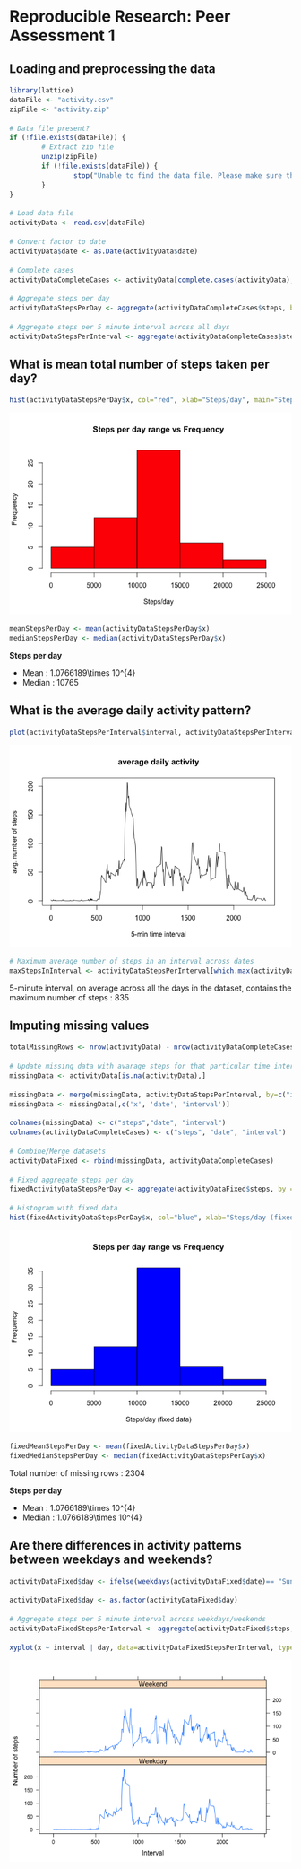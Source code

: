 # Reproducible Research: Peer Assessment 1


## Loading and preprocessing the data

```r
library(lattice)
dataFile <- "activity.csv"
zipFile <- "activity.zip"

# Data file present?
if (!file.exists(dataFile)) {
        # Extract zip file
        unzip(zipFile)
        if (!file.exists(dataFile)) {
                stop("Unable to find the data file. Please make sure that activity.zip or activity.csv file is present in the current working directory.")
        }
}

# Load data file
activityData <- read.csv(dataFile)

# Convert factor to date
activityData$date <- as.Date(activityData$date)

# Complete cases
activityDataCompleteCases <- activityData[complete.cases(activityData), ]

# Aggregate steps per day
activityDataStepsPerDay <- aggregate(activityDataCompleteCases$steps, by = list(Date=activityDataCompleteCases$date), FUN="sum")

# Aggregate steps per 5 minute interval across all days
activityDataStepsPerInterval <- aggregate(activityDataCompleteCases$steps, by = list(interval=activityDataCompleteCases$interval), FUN="mean")
```

## What is mean total number of steps taken per day?


```r
hist(activityDataStepsPerDay$x, col="red", xlab="Steps/day", main="Steps per day range vs Frequency")
```

![](PA1_template_files/figure-html/unnamed-chunk-2-1.png) 

```r
meanStepsPerDay <- mean(activityDataStepsPerDay$x)
medianStepsPerDay <- median(activityDataStepsPerDay$x)
```

**Steps per day**  

- Mean : 1.0766189\times 10^{4} 
- Median : 10765

## What is the average daily activity pattern?


```r
plot(activityDataStepsPerInterval$interval, activityDataStepsPerInterval$x, type="l", xlab="5-min time interval", ylab="avg. number of steps", main="average daily activity")
```

![](PA1_template_files/figure-html/unnamed-chunk-3-1.png) 

```r
# Maximum average number of steps in an interval across dates
maxStepsInInterval <- activityDataStepsPerInterval[which.max(activityDataStepsPerInterval$x),]$interval
```
5-minute interval, on average across all the days in the dataset, contains the maximum number of steps : 835

## Imputing missing values


```r
totalMissingRows <- nrow(activityData) - nrow(activityDataCompleteCases)

# Update missing data with avarage steps for that particular time interval
missingData <- activityData[is.na(activityData),]

missingData <- merge(missingData, activityDataStepsPerInterval, by=c("interval"))
missingData <- missingData[,c('x', 'date', 'interval')]

colnames(missingData) <- c("steps","date", "interval")
colnames(activityDataCompleteCases) <- c("steps", "date", "interval")

# Combine/Merge datasets
activityDataFixed <- rbind(missingData, activityDataCompleteCases)

# Fixed aggregate steps per day
fixedActivityDataStepsPerDay <- aggregate(activityDataFixed$steps, by = list(Date=activityDataFixed$date), FUN="sum")

# Histogram with fixed data
hist(fixedActivityDataStepsPerDay$x, col="blue", xlab="Steps/day (fixed data)", main="Steps per day range vs Frequency")
```

![](PA1_template_files/figure-html/unnamed-chunk-4-1.png) 

```r
fixedMeanStepsPerDay <- mean(fixedActivityDataStepsPerDay$x)
fixedMedianStepsPerDay <- median(fixedActivityDataStepsPerDay$x)
```
Total number of missing rows : 2304

**Steps per day**  

- Mean : 1.0766189\times 10^{4} 
- Median : 1.0766189\times 10^{4}

## Are there differences in activity patterns between weekdays and weekends?


```r
activityDataFixed$day <- ifelse(weekdays(activityDataFixed$date)== "Sunday" | weekdays(activityDataFixed$date)== "Saturday","Weekend","Weekday")

activityDataFixed$day <- as.factor(activityDataFixed$day)

# Aggregate steps per 5 minute interval across weekdays/weekends
activityDataFixedStepsPerInterval <- aggregate(activityDataFixed$steps, by = list(day=activityDataFixed$day,interval=activityDataFixed$interval), FUN="mean")

xyplot(x ~ interval | day, data=activityDataFixedStepsPerInterval, type="l", layout=c(1,2), ylab="Number of steps", xlab="Interval")
```

![](PA1_template_files/figure-html/unnamed-chunk-5-1.png) 
